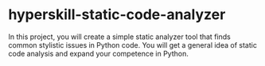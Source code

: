 # hyperskill-static-code-analyzer

In this project, you will create a simple static analyzer tool that finds common stylistic issues in Python code. You will get a general idea of static code analysis and expand your competence in Python.

